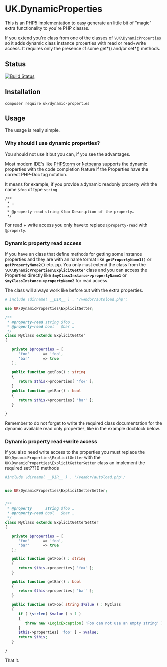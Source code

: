 # UK.DynamicProperties

This is an PHP5 implementation to easy generate an little bit of "magic" extra functionality to you're PHP classes.

If you extend you're class from one of the classes of `\UK\DynamicProperties` so it adds dynamic class instance
properties with read or read+write access. It requires only the presence of some get*() and/or set*() methods.

## Status

[![Build Status](https://travis-ci.org/UniKado/UK.DynamicProperties.svg?branch=master)](https://travis-ci.org/UniKado/UK.DynamicProperties)

## Installation

```
composer require uk/dynamic-properties
```

## Usage

The usage is really simple.

### Why should I use dynamic properties?

You should not use it but you can, if you see the advantages.

Most modern IDE's like [PHPStorm](https://www.jetbrains.com/phpstorm/) or [Netbeans](https://netbeans.org/features/php/)
supports the dynamic properties with the code completion feature if the Properties have the correct PHP-Doc tag
notation.

It means for example, if you provide a dynamic readonly property with the name `$foo` of type `string`

```
/**
 * …
 *
 * @property-read string $foo Description of the property…
 */
```

For read + write access you only have to replace `@property-read` with `@property`.

### Dynamic property read access

If you have an class that define methods for getting some instance properties and they are with an name format
like **`getPropertyName1()`** or **`getPropertyName2()`** etc. pp. You only must extend the class from the
**`\UK\DynamicProperties\ExplicitGetter`** class and you can access the Properties directly like
**`$myClassInstance->propertyName1`** or **`$myClassInstance->propertyName2`** for read access.

The class will always work like before but with the extra properties.

```php
# include \dirname( __DIR__ ) . '/vendor/autoload.php';

use UK\DynamicProperties\ExplicitGetter;

/**
 * @property-read string $foo …
 * @property-read bool   $bar …
 */
class MyClass extends ExplicitGetter
{

   private $properties = [
      'foo'      => 'foo',
      'bar'      => true
   ];

   public function getFoo() : string
   {
      return $this->properties[ 'foo' ];
   }
   public function getBar() : bool
   {
      return $this->properties[ 'bar' ];
   }

}
```

Remember to do not forget to write the required class documentation for the dynamic available read only properties,
like in the example docblock below.

### Dynamic property read+write access

If you also need write access to the properties you must replace the `UK\DynamicProperties\ExplicitGetter`
with the `UK\DynamicProperties\ExplicitGetterSetter` class an implement the required set???() methods

```php
#include \dirname( __DIR__ ) . '/vendor/autoload.php';


use UK\DynamicProperties\ExplicitGetterSetter;


/**
 * @property      string $foo …
 * @property-read bool   $bar …
 */
class MyClass extends ExplicitGetterSetter
{

   private $properties = [
      'foo'      => 'foo',
      'bar'      => true
   ];

   public function getFoo() : string
   {
      return $this->properties[ 'foo' ];
   }

   public function getBar() : bool
   {
      return $this->properties[ 'bar' ];
   }

   public function setFoo( string $value ) : MyClass
   {
      if ( \strlen( $value ) < 1 )
      {
         throw new \LogicException( 'Foo can not use an empty string' );
      }
      $this->properties[ 'foo' ] = $value;
      return $this;
   }

}
```

That it.
